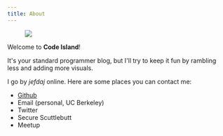 ```yaml
---
title: About
---
```


<img src="/about/boat.svg" style="margin-left: 40px"></img>

Welcome to <b>Code Island</b>!

It's your standard programmer blog,
but I'll try to keep it fun by rambling less
and adding more visuals.

I go by *jefdaj* online.
Here are some places you can contact me:

- [Github](https://github.com/jefdaj)
- Email (personal, UC Berkeley)
- Twitter
- Secure Scuttlebutt
- Meetup
<!-- - Reddit -->

<!-- TODO gpg? bitmessage? -->
